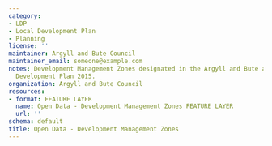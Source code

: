 ```yaml
---
category:
- LDP
- Local Development Plan
- Planning
license: ''
maintainer: Argyll and Bute Council
maintainer_email: someone@example.com
notes: Development Management Zones designated in the Argyll and Bute adopted Local
  Development Plan 2015.
organization: Argyll and Bute Council
resources:
- format: FEATURE LAYER
  name: Open Data - Development Management Zones FEATURE LAYER
  url: ''
schema: default
title: Open Data - Development Management Zones
---
```

